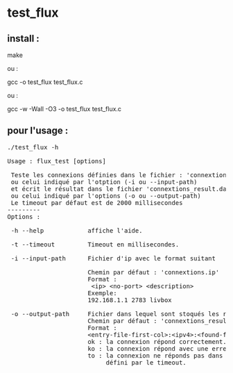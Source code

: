 # test_flux

install :
---------

make

ou :

gcc -o test_flux test_flux.c

ou :

gcc -w -Wall -O3 -o test_flux test_flux.c

pour l'usage :
----------------
<pre>
./test_flux -h

Usage : flux_test [options]                                              
                                                                         
 Teste les connexions définies dans le fichier : 'connextions.ip'
 ou celui indiqué par l'otption (-i ou --input-path)                     
 et écrit le résultat dans le fichier 'connextions_result.dat'
 ou celui indiqué par l'options (-o ou --output-path)                    
 Le timeout par défaut est de 2000 millisecondes
---------                                                                
Options :                                                                
                                                                         
 -h --help            affiche l'aide.                                    
                                                                         
 -t --timeout         Timeout en millisecondes.                          
                                                                         
 -i --input-path      Fichier d'ip avec le format suitant                
                                                                         
                      Chemin par défaut : 'connextions.ip'
                      Format :                                           
                       &lt;ip&gt; &lt;no-port&gt; &lt;description&gt;
                      Exemple:                                           
                      192.168.1.1 2783 livbox                            
                                                                         
 -o --output-path     Fichier dans lequel sont stoqués les résultats.    
                      Chemin par défaut : 'connextions_result.dat'
                      Format :                                           
                      &lt;entry-file-first-col&gt;:&lt;ipv4&gt;:&lt;found-fqdn&gt;:&lt;port&gt;:&lt;description&gt;:&lt;ok|ko|to&gt;
                      ok : la connexion répond correctement.             
                      ko : la connexion répond avec une erreur.          
                      to : la connexion ne réponds pas dans le temps     
                           défini par le timeout.            
</pre>
